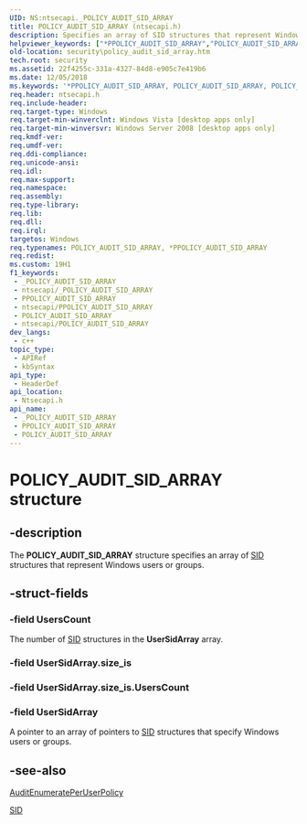 ```yaml
---
UID: NS:ntsecapi._POLICY_AUDIT_SID_ARRAY
title: POLICY_AUDIT_SID_ARRAY (ntsecapi.h)
description: Specifies an array of SID structures that represent Windows users or groups.
helpviewer_keywords: ["*PPOLICY_AUDIT_SID_ARRAY","POLICY_AUDIT_SID_ARRAY","POLICY_AUDIT_SID_ARRAY structure [Security]","PPOLICY_AUDIT_SID_ARRAY","PPOLICY_AUDIT_SID_ARRAY structure pointer [Security]","ntsecapi/POLICY_AUDIT_SID_ARRAY","ntsecapi/PPOLICY_AUDIT_SID_ARRAY","security.policy_audit_sid_array"]
old-location: security\policy_audit_sid_array.htm
tech.root: security
ms.assetid: 22f4255c-331a-4327-84d8-e905c7e419b6
ms.date: 12/05/2018
ms.keywords: '*PPOLICY_AUDIT_SID_ARRAY, POLICY_AUDIT_SID_ARRAY, POLICY_AUDIT_SID_ARRAY structure [Security], PPOLICY_AUDIT_SID_ARRAY, PPOLICY_AUDIT_SID_ARRAY structure pointer [Security], ntsecapi/POLICY_AUDIT_SID_ARRAY, ntsecapi/PPOLICY_AUDIT_SID_ARRAY, security.policy_audit_sid_array'
req.header: ntsecapi.h
req.include-header: 
req.target-type: Windows
req.target-min-winverclnt: Windows Vista [desktop apps only]
req.target-min-winversvr: Windows Server 2008 [desktop apps only]
req.kmdf-ver: 
req.umdf-ver: 
req.ddi-compliance: 
req.unicode-ansi: 
req.idl: 
req.max-support: 
req.namespace: 
req.assembly: 
req.type-library: 
req.lib: 
req.dll: 
req.irql: 
targetos: Windows
req.typenames: POLICY_AUDIT_SID_ARRAY, *PPOLICY_AUDIT_SID_ARRAY
req.redist: 
ms.custom: 19H1
f1_keywords:
 - _POLICY_AUDIT_SID_ARRAY
 - ntsecapi/_POLICY_AUDIT_SID_ARRAY
 - PPOLICY_AUDIT_SID_ARRAY
 - ntsecapi/PPOLICY_AUDIT_SID_ARRAY
 - POLICY_AUDIT_SID_ARRAY
 - ntsecapi/POLICY_AUDIT_SID_ARRAY
dev_langs:
 - c++
topic_type:
 - APIRef
 - kbSyntax
api_type:
 - HeaderDef
api_location:
 - Ntsecapi.h
api_name:
 - _POLICY_AUDIT_SID_ARRAY
 - PPOLICY_AUDIT_SID_ARRAY
 - POLICY_AUDIT_SID_ARRAY
---
```


# POLICY_AUDIT_SID_ARRAY structure


## -description

The <b>POLICY_AUDIT_SID_ARRAY</b> structure specifies an array of <a href="/windows/desktop/api/winnt/ns-winnt-sid">SID</a> structures that represent Windows users or groups.

## -struct-fields

### -field UsersCount

The number of <a href="/windows/desktop/api/winnt/ns-winnt-sid">SID</a> structures in the <b>UserSidArray</b> array.

### -field UserSidArray.size_is

### -field UserSidArray.size_is.UsersCount

### -field UserSidArray

A pointer to an array of pointers to <a href="/windows/desktop/api/winnt/ns-winnt-sid">SID</a> structures that specify Windows users or groups.

## -see-also

<a href="/windows/desktop/api/ntsecapi/nf-ntsecapi-auditenumerateperuserpolicy">AuditEnumeratePerUserPolicy</a>



<a href="/windows/desktop/api/winnt/ns-winnt-sid">SID</a>

